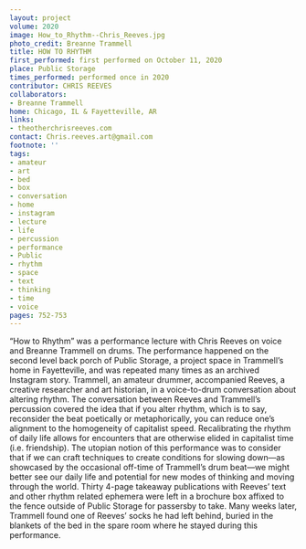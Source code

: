 ```yaml
---
layout: project
volume: 2020
image: How_to_Rhythm--Chris_Reeves.jpg
photo_credit: Breanne Trammell
title: HOW TO RHYTHM
first_performed: first performed on October 11, 2020
place: Public Storage
times_performed: performed once in 2020
contributor: CHRIS REEVES
collaborators:
- Breanne Trammell
home: Chicago, IL & Fayetteville, AR
links:
- theotherchrisreeves.com
contact: Chris.reeves.art@gmail.com
footnote: ''
tags:
- amateur
- art
- bed
- box
- conversation
- home
- instagram
- lecture
- life
- percussion
- performance
- Public
- rhythm
- space
- text
- thinking
- time
- voice
pages: 752-753
---
```

“How to Rhythm” was a performance lecture with Chris Reeves on voice and Breanne Trammell on drums. The performance happened on the second level back porch of Public Storage, a project space in Trammell’s home in Fayetteville, and was repeated many times as an archived Instagram story. Trammell, an amateur drummer, accompanied Reeves, a creative researcher and art historian, in a voice-to-drum conversation about altering rhythm. The conversation between Reeves and Trammell’s percussion covered the idea that if you alter rhythm, which is to say, reconsider the beat poetically or metaphorically, you can reduce one’s alignment to the homogeneity of capitalist speed. Recalibrating the rhythm of daily life allows for encounters that are otherwise elided in capitalist time (i.e. friendship). The utopian notion of this performance was to consider that if we can craft techniques to create conditions for slowing down—as showcased by the occasional off-time of Trammell’s drum beat—we might better see our daily life and potential for new modes of thinking and moving through the world. Thirty 4-page takeaway publications with Reeves’ text and other rhythm related ephemera were left in a brochure box affixed to the fence outside of Public Storage for passersby to take. Many weeks later, Trammell found one of Reeves’ socks he had left behind, buried in the blankets of the bed in the spare room where he stayed during this performance.
